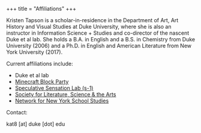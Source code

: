 +++
title = "Affiliations"
+++

Kristen Tapson is a scholar-in-residence in the Department of Art, Art History and Visual Studies at Duke University, where she is also an instructor in Information Science + Studies and co-director of the nascent Duke et al lab. She holds a B.A. in English and a B.S. in Chemistry from Duke University (2006) and a Ph.D. in English and American Literature from New York University (2017).

Current affiliations include:

* Duke et al lab
* [Minecraft Block Party](https://minecraftblockparty.org)
* [Speculative Sensation Lab (s-1)](https://s-1lab.org/)
* [Society for Literature, Science & the Arts](https://litsciarts.org/)
* [Network for New York School Studies](https://www.nnyss.org/)

Contact:

kat8 [at] duke [dot] edu
